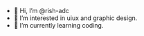 - 👋 Hi, I’m @rish-adc
- 👀 I’m interested in uiux and graphic design. 
- 🌱 I’m currently learning coding. 

<!---
rish-adc/rish-adc is a ✨ special ✨ repository because its `README.md` (this file) appears on your GitHub profile.
You can click the Preview link to take a look at your changes.
--->

